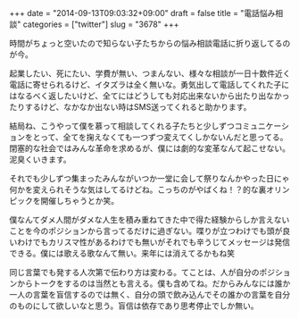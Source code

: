+++
date = "2014-09-13T09:03:32+09:00"
draft = false
title = "電話悩み相談"
categories = ["twitter"]
slug = "3678"
+++

時間がちょっと空いたので知らない子たちからの悩み相談電話に折り返してるのが今。

起業したい、死にたい、学費が無い、つまんない、様々な相談が一日十数件近く電話に寄せられるけど、イタズラは全く無いな。勇気出して電話してくれた子にはなるべく返したいけど、全てにはどうしても対応出来ないから出たり出なかったりするけど、なかなか出ない時はSMS送ってくれると助かります。

結局ね、こうやって僕を慕って相談してくれる子たちと少しずつコミュニケーションをとって、全てを掬えなくても一つずつ変えてくしかないんだと思ってる。閉塞的な社会ではみんな革命を求めるが、僕には劇的な変革なんて起こせない。泥臭くいきます。

それでも少しずつ集まったみんながいつか一堂に会して祭りなんかやった日にゃ何かを変えられそうな気はしてるけどね。こっちのがやばくね！？的な裏オリンピックを開催しちゃうとか笑。

僕なんてダメ人間がダメな人生を積み重ねてきた中で得た経験からしか言えないことを今のポジションから言ってるだけに過ぎない。喋りが立つわけでも頭が良いわけでもカリスマ性があるわけでも無いがそれでも辛うじてメッセージは発信できる。僕には歌える歌なんて無い。来年には消えてるかもね笑

同じ言葉でも発する人次第で伝わり方は変わる。てことは、人が自分のポジションからトークをするのは当然とも言える。僕も含めてね。だからみんなには誰か一人の言葉を盲信するのでは無く、自分の頭で飲み込んでその誰かの言葉を自分のものにして欲しいなと思う。盲信は依存であり思考停止でしか無い。
